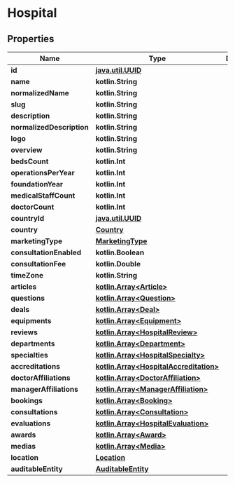 
# Hospital

## Properties
Name | Type | Description | Notes
------------ | ------------- | ------------- | -------------
**id** | [**java.util.UUID**](java.util.UUID.md) |  |  [optional]
**name** | **kotlin.String** |  |  [optional]
**normalizedName** | **kotlin.String** |  |  [optional]
**slug** | **kotlin.String** |  |  [optional]
**description** | **kotlin.String** |  |  [optional]
**normalizedDescription** | **kotlin.String** |  |  [optional]
**logo** | **kotlin.String** |  |  [optional]
**overview** | **kotlin.String** |  |  [optional]
**bedsCount** | **kotlin.Int** |  |  [optional]
**operationsPerYear** | **kotlin.Int** |  |  [optional]
**foundationYear** | **kotlin.Int** |  |  [optional]
**medicalStaffCount** | **kotlin.Int** |  |  [optional]
**doctorCount** | **kotlin.Int** |  |  [optional]
**countryId** | [**java.util.UUID**](java.util.UUID.md) |  |  [optional]
**country** | [**Country**](Country.md) |  |  [optional]
**marketingType** | [**MarketingType**](MarketingType.md) |  |  [optional]
**consultationEnabled** | **kotlin.Boolean** |  |  [optional]
**consultationFee** | **kotlin.Double** |  |  [optional]
**timeZone** | **kotlin.String** |  |  [optional]
**articles** | [**kotlin.Array&lt;Article&gt;**](Article.md) |  |  [optional]
**questions** | [**kotlin.Array&lt;Question&gt;**](Question.md) |  |  [optional]
**deals** | [**kotlin.Array&lt;Deal&gt;**](Deal.md) |  |  [optional]
**equipments** | [**kotlin.Array&lt;Equipment&gt;**](Equipment.md) |  |  [optional]
**reviews** | [**kotlin.Array&lt;HospitalReview&gt;**](HospitalReview.md) |  |  [optional]
**departments** | [**kotlin.Array&lt;Department&gt;**](Department.md) |  |  [optional]
**specialties** | [**kotlin.Array&lt;HospitalSpecialty&gt;**](HospitalSpecialty.md) |  |  [optional]
**accreditations** | [**kotlin.Array&lt;HospitalAccreditation&gt;**](HospitalAccreditation.md) |  |  [optional]
**doctorAffiliations** | [**kotlin.Array&lt;DoctorAffiliation&gt;**](DoctorAffiliation.md) |  |  [optional]
**managerAffiliations** | [**kotlin.Array&lt;ManagerAffiliation&gt;**](ManagerAffiliation.md) |  |  [optional]
**bookings** | [**kotlin.Array&lt;Booking&gt;**](Booking.md) |  |  [optional]
**consultations** | [**kotlin.Array&lt;Consultation&gt;**](Consultation.md) |  |  [optional]
**evaluations** | [**kotlin.Array&lt;HospitalEvaluation&gt;**](HospitalEvaluation.md) |  |  [optional]
**awards** | [**kotlin.Array&lt;Award&gt;**](Award.md) |  |  [optional]
**medias** | [**kotlin.Array&lt;Media&gt;**](Media.md) |  |  [optional]
**location** | [**Location**](Location.md) |  |  [optional]
**auditableEntity** | [**AuditableEntity**](AuditableEntity.md) |  |  [optional]



